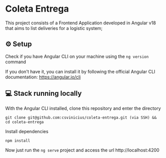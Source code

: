# Coleta Entrega

This project consists of a Frontend Application developed in Angular v18 that aims to list deliveries for a logistic system;

## ⚙️ Setup
Check if you have Angular CLI on your machine using the `ng version` command

If you don't have it, you can install it by following the official Angular CLI documentation: https://angular.io/cli
 
## 💻 Stack running locally
With the Angular CLI installed, clone this repository and enter the directory
``` 
git clone git@github.com:csvinicius/coleta-entrega.git (via SSH) &&
cd coleta-entrega
```

Install dependencies
``` 
npm install
```

Now just run the `ng serve` project and access the url http://localhost:4200
